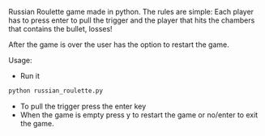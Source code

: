 Russian Roulette game made in python. The rules are simple: Each player has to press enter to pull the trigger
and the player that hits the chambers that contains the bullet, losses!

After the game is over the user has the option to restart the game.

Usage:


- Run it
```bash
python russian_roulette.py
```

- To pull the trigger press the enter key
- When the game is empty press y to restart the game or no/enter to exit the game.
